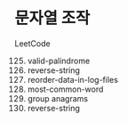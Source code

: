 # 문자열 조작

LeetCode

125. valid-palindrome
344. reverse-string
937. reorder-data-in-log-files
819. most-common-word
49. group anagrams
5. reverse-string